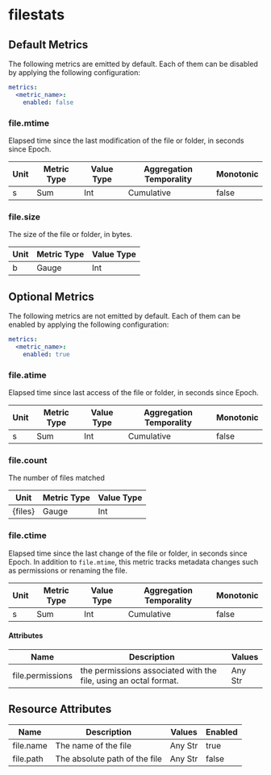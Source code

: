 [comment]: <> (Code generated by mdatagen. DO NOT EDIT.)

# filestats

## Default Metrics

The following metrics are emitted by default. Each of them can be disabled by applying the following configuration:

```yaml
metrics:
  <metric_name>:
    enabled: false
```

### file.mtime

Elapsed time since the last modification of the file or folder, in seconds since Epoch.

| Unit | Metric Type | Value Type | Aggregation Temporality | Monotonic |
| ---- | ----------- | ---------- | ----------------------- | --------- |
| s | Sum | Int | Cumulative | false |

### file.size

The size of the file or folder, in bytes.

| Unit | Metric Type | Value Type |
| ---- | ----------- | ---------- |
| b | Gauge | Int |

## Optional Metrics

The following metrics are not emitted by default. Each of them can be enabled by applying the following configuration:

```yaml
metrics:
  <metric_name>:
    enabled: true
```

### file.atime

Elapsed time since last access of the file or folder, in seconds since Epoch.

| Unit | Metric Type | Value Type | Aggregation Temporality | Monotonic |
| ---- | ----------- | ---------- | ----------------------- | --------- |
| s | Sum | Int | Cumulative | false |

### file.count

The number of files matched

| Unit | Metric Type | Value Type |
| ---- | ----------- | ---------- |
| {files} | Gauge | Int |

### file.ctime

Elapsed time since the last change of the file or folder, in seconds since Epoch. In addition to `file.mtime`, this metric tracks metadata changes such as permissions or renaming the file.

| Unit | Metric Type | Value Type | Aggregation Temporality | Monotonic |
| ---- | ----------- | ---------- | ----------------------- | --------- |
| s | Sum | Int | Cumulative | false |

#### Attributes

| Name | Description | Values |
| ---- | ----------- | ------ |
| file.permissions | the permissions associated with the file, using an octal format. | Any Str |

## Resource Attributes

| Name | Description | Values | Enabled |
| ---- | ----------- | ------ | ------- |
| file.name | The name of the file | Any Str | true |
| file.path | The absolute path of the file | Any Str | false |
